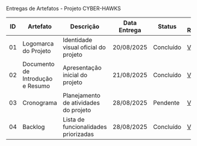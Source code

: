 Entregas de Artefatos - Projeto CYBER-HAWKS

| ID | Artefato                         | Descrição                                     |Data Entrega|    Status   |     Link no Repositório      |
|----|----------------------------------|-----------------------------------------------|------------|-------------|------------------------------|
| 01 | Logomarca do Projeto             | Identidade visual oficial do projeto          | 20/08/2025 | Concluído   | [Ver Arquivo](https://avatars.githubusercontent.com/u/225202733?v=4) |
| 02 | Documento de Introdução e Resumo | Apresentação inicial do projeto               | 21/08/2025 | Concluído   | [Ver Arquivo](https://github.com/sandreiadias-ship-it/CYBER-HAWKS/blob/6b6f8afd5b350df88bde2c4c971327c9d3b0e7c3/README.md)|
| 03 | Cronograma                       | Planejamento de atividades do projeto         | 28/08/2025 | Pendente    | [Ver Arquivo](https://github.com/users/sandreiadias-ship-it/projects/10/views/4)|
| 04 | Backlog                          | Lista de funcionalidades priorizadas          | 28/08/2025 | Concluído | [Ver Arquivo](https://github.com/sandreiadias-ship-it/CYBER-HAWKS/blob/6b6f8afd5b350df88bde2c4c971327c9d3b0e7c3/BACKLOG.md)|
